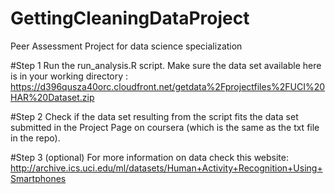 # GettingCleaningDataProject
Peer Assessment Project for data science specialization

#Step 1
Run the run_analysis.R script. Make sure the data set available here is in your working directory : https://d396qusza40orc.cloudfront.net/getdata%2Fprojectfiles%2FUCI%20HAR%20Dataset.zip  

#Step 2
Check if the data set resulting from the script fits the data set submitted in the Project Page on coursera (which is the same as the txt file in the repo).

#Step 3 (optional)
For more information on data check this website:
http://archive.ics.uci.edu/ml/datasets/Human+Activity+Recognition+Using+Smartphones 
